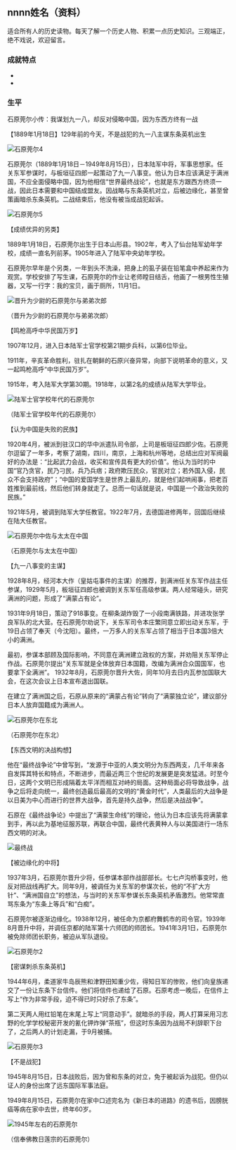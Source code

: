 ## nnnn姓名（资料）

适合所有人的历史读物。每天了解一个历史人物、积累一点历史知识。三观端正，绝不戏说，欢迎留言。  

### 成就特点

- ​
- ​


### 生平

石原莞尔小传：我谋划九一八，却反对侵略中国，因为东西方终有一战

【1889年1月18日】129年前的今天，不是战犯的九一八主谋东条英机出生

![石原莞尔4](石原莞尔4.jpeg)

石原莞尔（1889年1月18日－1949年8月15日），日本陆军中将，军事思想家。任关东军参谋时，与板垣征四郎一起策动了九一八事变。他认为日本应该满足于满洲国，不应全面侵略中国，因为他相信“世界最终战论”，也就是东方跟西方终须一战，因此日本需要和中国结成盟友。因战略与东条英机对立，后被边缘化，甚至曾策画暗杀东条英机。二战结束后，他没有被当成战犯起诉。

![石原莞尔5](石原莞尔5.jpeg)

【成绩优异的另类】

1889年1月18日，石原莞尔出生于日本山形县。1902年，考入了仙台陆军幼年学校，成绩一直名列前茅。1905年进入了陆军中央幼年学校。

石原莞尔早年是个另类，一年到头不洗澡，把身上的虱子装在铅笔盒中养起来作为观赏。学校安排了写生课，石原莞尔的作业让老师瞠目结舌，他画了一根男性生殖器，又写一行字：我的宝贝，画于厕所，11月1日。

![晋升为少尉的石原莞尔与弟弟次郎](晋升为少尉的石原莞尔与弟弟次郎.jpg)

（晋升为少尉的石原莞尔与弟弟次郎）

【鸣枪高呼中华民国万岁】

1907年12月，进入日本陆军士官学校第21期步兵科，以第6位毕业。

1911年，辛亥革命胜利，驻扎在朝鲜的石原兴奋异常，向部下说明革命的意义，又一起鸣枪高呼“中华民国万岁”。

1915年，考入陆军大学第30期。1918年，以第2名的成绩从陆军大学毕业。

![陆军士官学校年代的石原莞尔](陆军士官学校年代的石原莞尔.jpeg)

（陆军士官学校年代的石原莞尔）

【认为中国是失败的民族】

1920年4月，被派到驻汉口的华中派遣队司令部，上司是板垣征四郎少佐。石原莞尔逗留了一年多，考察了湖南，四川，南京，上海和杭州等地，总结出应对军阀最好的办法是：“比起武力会战，收买和宣传具有更大的价值”。他认为当时的中国“官乃贪官，民乃刁民，兵乃兵痞；政府欺压民众，官民对立；若外国入侵，民众不会支持政府”；“中国的爱国学生是世界上最乱的，就是他们起哄闹事，把老百姓推到最前线，然后他们转身就走了。总而一句话就是说，中国是一个政治失败的民族。”

1921年5月，被调到陆军大学任教官。1922年7月，去德国进修两年，回国后继续在陆大任教官。

![石原莞尔中佐与太太在中国](石原莞尔中佐与太太在中国.jpeg)

（石原莞尔与太太在中国）

【九一八事变的主谋】

1928年8月，经河本大作（皇姑屯事件的主谋）的推荐，到满洲任关东军作战主任参谋，1929年5月，板垣征四郎也被调到关东军任高级参谋。两人经常碰头，研究满洲的问题，形成了“满蒙占有论”。

1931年9月18日，策动了918事变。在柳条湖炸毁了一小段南满铁路，并进攻张学良军队的北大营。在石原莞尔劝说下，关东军司令本庄繁同意立即出动关东军，于19日占领了奉天（今沈阳）。最终，一万多人的关东军占领了相当于日本国3倍大小的满洲。

最初，参谋本部顾及国际影响，不同意在满洲建立政权的方案，并劝阻关东军停止作战。石原莞尔提出“关东军就是全体放弃日本国籍，改编为满洲合众国国军，也要拿下全满洲”。 1932年8月，石原莞尔晋升大佐，同年10月去日内瓦参加国联大会，在这次会议上日本宣布退出国联。

在建立了满洲国之后，石原从原来的“满蒙占有论”转向了“满蒙独立论”，建议部分日本人放弃国籍成为满洲人。

![石原莞尔在东北](石原莞尔在东北.jpg)

（石原莞尔在东北）

【东西文明的决战构想】

他在“最终战争论”中曾写到，“发源于中亚的人类文明分为东西两支，几千年来各自发挥其特长和特点，不断进步，而最近两三个世纪的发展更是突发猛进。时至今日，这两个文明已形成隔着太平洋而相互对峙的局面。这种局面必将导致战争，战争之后将走向统一，最终创造最后最高的文明的“黄金时代”，人类最后的大战争是以日美为中心而进行的世界大战争，首先是持久战争，然后是决战战争”。

石原在《最终战争论》中提出了“满蒙生命线”的理论，他认为日本应该先将满蒙拿到手，再以此为基地征服苏联，再联合中国，最终代表黄种人与以美国进行一场东西文明的对决。

![最终战](最终战.jpeg)

【被边缘化的中将】

1937年3月，石原莞尔晋升少将，任参谋本部作战部部长。七七卢沟桥事变时，他反对把战线再扩大。同年9月，被调任为关东军的参谋次长，他的“不扩大方针”、“满洲国自立”的想法，与当时的关东军参谋长东条英机矛盾激烈。他常常直骂东条为“东条上等兵”和“白痴”。

石原莞尔被逐渐边缘化。1938年12月，被任命为京都府舞鹤市的司令官。1939年8月晋升中将，并调任京都的陆军第十六师团的师团长。1941年3月1日，石原莞尔被免除师团长职务，被迫从军队退役。

![石原莞尔2](石原莞尔2.jpg)

【密谋刺杀东条英机】

1944年6月，柔道家牛岛辰熊和津野田知重少佐，得知日军的惨败，他们向皇族递交了一份让东条下台信件。他们将信件也递给了石原。石原考虑一晚后，在信件上写上“作为非常手段，迫不得已时只好杀了东条”。

第二天两人用红铅笔在末尾上写上“同意动手”。就暗杀的手段，两人打算采用习志野的化学学校秘密开发的氰化钾炸弹“茶瓶”，但这时东条因为战局不利辞职下台了，之后两人的计划走漏，于9月被捕。

![石原莞尔3](石原莞尔3.jpeg)

【不是战犯】

1945年8月15日，日本战败后，因为曾和东条的对立，免于被起诉为战犯。但仍以证人的身份出席了远东国际军事法庭。

1949年8月15日，石原莞尔在家中口述完名为《新日本的进路》的遗书后，因膀胱癌等病在家中去世，终年60岁。

![1945年左右的石原莞尔](1945年左右的石原莞尔.jpg)

（信奉佛教日莲宗的石原莞尔）



